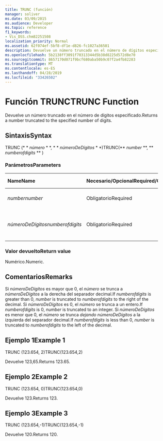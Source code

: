 ```yaml
---
title: TRUNC (función)
manager: soliver
ms.date: 03/09/2015
ms.audience: Developer
ms.topic: reference
f1_keywords:
- Vis_DSS.chm82251508
localization_priority: Normal
ms.assetid: 62f074ef-5bf8-df1e-d826-fc1027a36501
description: Devuelve un número truncado en el número de dígitos especificado.
ms.openlocfilehash: 5b2138ff3091f70313344d5b38d8225d572d8e70
ms.sourcegitcommit: 8657170d071f9bcf680aba50b9c07f2a4fb82283
ms.translationtype: MT
ms.contentlocale: es-ES
ms.lasthandoff: 04/28/2019
ms.locfileid: "33426502"
---
```

# <a name="trunc-function"></a><span data-ttu-id="7e386-103">Función TRUNC</span><span class="sxs-lookup"><span data-stu-id="7e386-103">TRUNC Function</span></span>

<span data-ttu-id="7e386-104">Devuelve un número truncado en el número de dígitos especificado.</span><span class="sxs-lookup"><span data-stu-id="7e386-104">Returns a number truncated to the specified number of digits.</span></span>
  
## <a name="syntax"></a><span data-ttu-id="7e386-105">Sintaxis</span><span class="sxs-lookup"><span data-stu-id="7e386-105">Syntax</span></span>

<span data-ttu-id="7e386-106">TRUNC (\* \* *número* \* \*, \* \* *númeroDeDígitos* \* \*)</span><span class="sxs-lookup"><span data-stu-id="7e386-106">TRUNC(\*\* *number* \*\*, \*\* *numberofdigits* \*\* )</span></span> 
  
### <a name="parameters"></a><span data-ttu-id="7e386-107">Parámetros</span><span class="sxs-lookup"><span data-stu-id="7e386-107">Parameters</span></span>

|<span data-ttu-id="7e386-108">**Name**</span><span class="sxs-lookup"><span data-stu-id="7e386-108">**Name**</span></span>|<span data-ttu-id="7e386-109">**Necesario/Opcional**</span><span class="sxs-lookup"><span data-stu-id="7e386-109">**Required/Optional**</span></span>|<span data-ttu-id="7e386-110">**Tipo de datos**</span><span class="sxs-lookup"><span data-stu-id="7e386-110">**Data Type**</span></span>|<span data-ttu-id="7e386-111">**Descripción**</span><span class="sxs-lookup"><span data-stu-id="7e386-111">**Description**</span></span>|
|:-----|:-----|:-----|:-----|
| <span data-ttu-id="7e386-112">_number_</span><span class="sxs-lookup"><span data-stu-id="7e386-112">_number_</span></span> <br/> |<span data-ttu-id="7e386-113">Obligatorio</span><span class="sxs-lookup"><span data-stu-id="7e386-113">Required</span></span>  <br/> |<span data-ttu-id="7e386-114">**Numérico**</span><span class="sxs-lookup"><span data-stu-id="7e386-114">**Numeric**</span></span> <br/> |<span data-ttu-id="7e386-115">El número que desea truncar.</span><span class="sxs-lookup"><span data-stu-id="7e386-115">The number to truncate.</span></span>  <br/> |
| <span data-ttu-id="7e386-116">_númeroDeDígitos_</span><span class="sxs-lookup"><span data-stu-id="7e386-116">_numberofdigits_</span></span> <br/> |<span data-ttu-id="7e386-117">Obligatorio</span><span class="sxs-lookup"><span data-stu-id="7e386-117">Required</span></span>  <br/> |<span data-ttu-id="7e386-118">**Numérico**</span><span class="sxs-lookup"><span data-stu-id="7e386-118">**Numeric**</span></span> <br/> |<span data-ttu-id="7e386-119">Número de dígitos al que se va a truncar el _número_.</span><span class="sxs-lookup"><span data-stu-id="7e386-119">The number of digits to which to truncate  _number_.</span></span>  <br/> |
   
### <a name="return-value"></a><span data-ttu-id="7e386-120">Valor devuelto</span><span class="sxs-lookup"><span data-stu-id="7e386-120">Return value</span></span>

<span data-ttu-id="7e386-121">Numérico.</span><span class="sxs-lookup"><span data-stu-id="7e386-121">Numeric.</span></span>
  
## <a name="remarks"></a><span data-ttu-id="7e386-122">Comentarios</span><span class="sxs-lookup"><span data-stu-id="7e386-122">Remarks</span></span>

<span data-ttu-id="7e386-123">Si _númeroDeDígitos_ es mayor que 0, el _número_ se trunca a _númeroDeDígitos_ a la derecha del separador decimal.</span><span class="sxs-lookup"><span data-stu-id="7e386-123">If  _numberofdigits_ is greater than 0,  _number_ is truncated to  _numberofdigits_ to the right of the decimal.</span></span> <span data-ttu-id="7e386-124">Si _númeroDeDígitos_ es 0, el _número_ se trunca a un entero.</span><span class="sxs-lookup"><span data-stu-id="7e386-124">If  _numberofdigits_ is 0,  _number_ is truncated to an integer.</span></span> <span data-ttu-id="7e386-125">Si _númeroDeDígitos_ es menor que 0, el _número_ se trunca _dejando númeroDeDígitos_ a la izquierda del separador decimal.</span><span class="sxs-lookup"><span data-stu-id="7e386-125">If  _numberofdigits_ is less than 0,  _number_ is truncated to  _numberofdigits_ to the left of the decimal.</span></span> 
  
## <a name="example-1"></a><span data-ttu-id="7e386-126">Ejemplo 1</span><span class="sxs-lookup"><span data-stu-id="7e386-126">Example 1</span></span>

<span data-ttu-id="7e386-127">TRUNC (123.654, 2)</span><span class="sxs-lookup"><span data-stu-id="7e386-127">TRUNC(123.654,2)</span></span>
  
<span data-ttu-id="7e386-128">Devuelve 123,65.</span><span class="sxs-lookup"><span data-stu-id="7e386-128">Returns 123.65.</span></span>
  
## <a name="example-2"></a><span data-ttu-id="7e386-129">Ejemplo 2</span><span class="sxs-lookup"><span data-stu-id="7e386-129">Example 2</span></span>

<span data-ttu-id="7e386-130">TRUNC (123.654, 0)</span><span class="sxs-lookup"><span data-stu-id="7e386-130">TRUNC(123.654,0)</span></span>
  
<span data-ttu-id="7e386-131">Devuelve 123.</span><span class="sxs-lookup"><span data-stu-id="7e386-131">Returns 123.</span></span>
  
## <a name="example-3"></a><span data-ttu-id="7e386-132">Ejemplo 3</span><span class="sxs-lookup"><span data-stu-id="7e386-132">Example 3</span></span>

<span data-ttu-id="7e386-133">TRUNC (123.654,-1)</span><span class="sxs-lookup"><span data-stu-id="7e386-133">TRUNC(123.654,-1)</span></span>
  
<span data-ttu-id="7e386-134">Devuelve 120.</span><span class="sxs-lookup"><span data-stu-id="7e386-134">Returns 120.</span></span>
  

